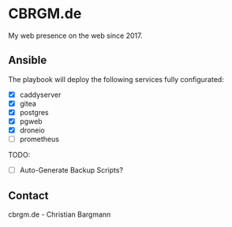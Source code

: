 # CBRGM.de

My web presence on the web since 2017.

## Ansible

The playbook will deploy the following services fully configurated:

- [x] caddyserver
- [x] gitea
- [x] postgres
- [x] pgweb
- [x] droneio
- [ ] prometheus

TODO:

- [ ] Auto-Generate Backup Scripts?

## Contact

cbrgm.de - Christian Bargmann
